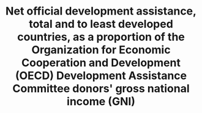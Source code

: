 ---
actual_indicator_available: null
actual_indicator_available_description: null
comments_and_limitations: null
computation_units: null
data_non_statistical: true
date_metadata_updated: null
date_of_national_source_publication: null
disaggregation_categories: null
disaggregation_geography: null
goal_meta_link: http://unstats.un.org/sdgs/files/metadata-compilation/Metadata-Goal-17.pdf
graph_title: Net official development assistance, total and to least developed countries,
  as a proportion of the Organization for Economic Cooperation and Development (OECD)
  Development Assistance Committee donors' gross national income (GNI)
graph_type: line
has_metadata: true
indicator: 17.2.1
indicator_definition: Net official development assistance (ODA;http://www.oecd.org/dac/dac-glossary.htm#ODA)
  to all countries on the DAC List of ODA Recipients (http://www.oecd.org/dac/dac-glossary.htm#DAC_List)
  and net official development assistance to the Least Developed Countries, SIDS and
  LLDCs (http://unohrlls.org/), as well as African countries. Data are usually expressed
  in US dollars at the average annual exchange rate, or as a share of provider countries'
  gross national income (GNI).
indicator_name: Net official development assistance, total and to least developed
  countries, as a proportion of the Organization for Economic Cooperation and Development
  (OECD) Development Assistance Committee donors' gross national income (GNI)
indicator_sort_order: 17-02-01
indicator_variable: null
international_and_national_references: null
layout: indicator
method_of_computation: ''
national_geographical_coverage: United States
periodicity: null
permalink: /17-2-1/
published: false
rationale_interpretation: ODA is the accepted measure of development co-operation,
  including both grants and soft loans provided by governments for development and
  welfare objectives in developing countries. UN members have agreed a total net ODA
  target for economically advanced countries of 0.7% of GNI, and a target of 0.15-0.20%
  for ODA to LDCs.
reporting_status: notstarted
scheduled_update_by_SDG_team: null
scheduled_update_by_national_source: null
sdg_goal: 17
source_active_1: true
source_agency_staff_email_1: null
source_agency_staff_name_1: null
source_agency_survey_dataset_1: null
source_notes_1: null
source_organisation_1: null
source_title_1: null
source_url_1: null
target: Developed countries to implement fully their official development assistance
  commitments, including the commitment by many developed countries to achieve the
  target of 0.7 per cent of gross national income for official development assistance
  (ODA/GNI) to developing countries and 0.15 to 0.20 per cent of ODA/GNI to least
  developed countries; ODA providers are encouraged to consider setting a target to
  provide at least 0.20 per cent of ODA/GNI to least developed countries.
target_id: '17.2'
time_period: null
title: Net official development assistance, total and to least developed countries,
  as a proportion of the Organization for Economic Cooperation and Development (OECD)
  Development Assistance Committee donors' gross national income (GNI)
un_custodial_agency: OECD
un_designated_tier: '1'
variable_description: null
variable_notes: null
---